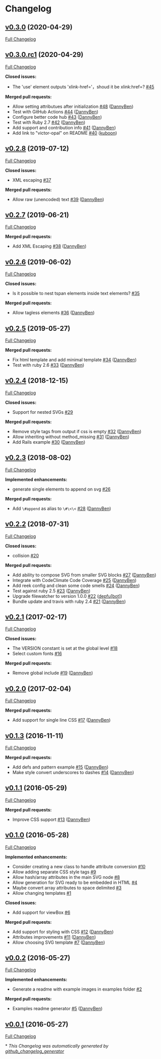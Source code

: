 # Changelog

## [v0.3.0](https://github.com/dannyben/victor/tree/v0.3.0) (2020-04-29)

[Full Changelog](https://github.com/dannyben/victor/compare/v0.3.0.rc1...v0.3.0)

## [v0.3.0.rc1](https://github.com/dannyben/victor/tree/v0.3.0.rc1) (2020-04-29)

[Full Changelog](https://github.com/dannyben/victor/compare/v0.2.8...v0.3.0.rc1)

**Closed issues:**

- The 'use' element outputs 'xlink-href='，shoud it be xlink:href=? [\#45](https://github.com/DannyBen/victor/issues/45)

**Merged pull requests:**

- Allow setting attributues after initialization [\#48](https://github.com/DannyBen/victor/pull/48) ([DannyBen](https://github.com/DannyBen))
- Test with GitHub Actions [\#44](https://github.com/DannyBen/victor/pull/44) ([DannyBen](https://github.com/DannyBen))
- Configure better code hub [\#43](https://github.com/DannyBen/victor/pull/43) ([DannyBen](https://github.com/DannyBen))
- Test with Ruby 2.7 [\#42](https://github.com/DannyBen/victor/pull/42) ([DannyBen](https://github.com/DannyBen))
- Add support and contribution info [\#41](https://github.com/DannyBen/victor/pull/41) ([DannyBen](https://github.com/DannyBen))
- Add link to "victor-opal" on README [\#40](https://github.com/DannyBen/victor/pull/40) ([kuboon](https://github.com/kuboon))

## [v0.2.8](https://github.com/dannyben/victor/tree/v0.2.8) (2019-07-12)

[Full Changelog](https://github.com/dannyben/victor/compare/v0.2.7...v0.2.8)

**Closed issues:**

- XML escaping [\#37](https://github.com/DannyBen/victor/issues/37)

**Merged pull requests:**

- Allow raw \(unencoded\) text [\#39](https://github.com/DannyBen/victor/pull/39) ([DannyBen](https://github.com/DannyBen))

## [v0.2.7](https://github.com/dannyben/victor/tree/v0.2.7) (2019-06-21)

[Full Changelog](https://github.com/dannyben/victor/compare/v0.2.6...v0.2.7)

**Merged pull requests:**

- Add XML Escaping [\#38](https://github.com/DannyBen/victor/pull/38) ([DannyBen](https://github.com/DannyBen))

## [v0.2.6](https://github.com/dannyben/victor/tree/v0.2.6) (2019-06-02)

[Full Changelog](https://github.com/dannyben/victor/compare/v0.2.5...v0.2.6)

**Closed issues:**

- Is it possible to nest tspan elements inside text elements? [\#35](https://github.com/DannyBen/victor/issues/35)

**Merged pull requests:**

- Allow tagless elements [\#36](https://github.com/DannyBen/victor/pull/36) ([DannyBen](https://github.com/DannyBen))

## [v0.2.5](https://github.com/dannyben/victor/tree/v0.2.5) (2019-05-27)

[Full Changelog](https://github.com/dannyben/victor/compare/v0.2.4...v0.2.5)

**Merged pull requests:**

- Fix html template and add minimal template [\#34](https://github.com/DannyBen/victor/pull/34) ([DannyBen](https://github.com/DannyBen))
- Test with ruby 2.6 [\#33](https://github.com/DannyBen/victor/pull/33) ([DannyBen](https://github.com/DannyBen))

## [v0.2.4](https://github.com/dannyben/victor/tree/v0.2.4) (2018-12-15)

[Full Changelog](https://github.com/dannyben/victor/compare/v0.2.3...v0.2.4)

**Closed issues:**

- Support for nested SVGs [\#29](https://github.com/DannyBen/victor/issues/29)

**Merged pull requests:**

- Remove style tags from output if css is empty [\#32](https://github.com/DannyBen/victor/pull/32) ([DannyBen](https://github.com/DannyBen))
- Allow inheriting without method\_missing [\#31](https://github.com/DannyBen/victor/pull/31) ([DannyBen](https://github.com/DannyBen))
- Add Rails example [\#30](https://github.com/DannyBen/victor/pull/30) ([DannyBen](https://github.com/DannyBen))

## [v0.2.3](https://github.com/dannyben/victor/tree/v0.2.3) (2018-08-02)

[Full Changelog](https://github.com/dannyben/victor/compare/v0.2.2...v0.2.3)

**Implemented enhancements:**

- generate single elements to append on svg [\#26](https://github.com/DannyBen/victor/issues/26)

**Merged pull requests:**

- Add `\#append` as alias to `\#\<\<` [\#28](https://github.com/DannyBen/victor/pull/28) ([DannyBen](https://github.com/DannyBen))

## [v0.2.2](https://github.com/dannyben/victor/tree/v0.2.2) (2018-07-31)

[Full Changelog](https://github.com/dannyben/victor/compare/v0.2.1...v0.2.2)

**Closed issues:**

- collision [\#20](https://github.com/DannyBen/victor/issues/20)

**Merged pull requests:**

- Add ability to compose SVG from smaller SVG blocks [\#27](https://github.com/DannyBen/victor/pull/27) ([DannyBen](https://github.com/DannyBen))
- Integrate with CodeClimate Code Coverage [\#25](https://github.com/DannyBen/victor/pull/25) ([DannyBen](https://github.com/DannyBen))
- Add reek config and clean some code smells [\#24](https://github.com/DannyBen/victor/pull/24) ([DannyBen](https://github.com/DannyBen))
- Test against ruby 2.5 [\#23](https://github.com/DannyBen/victor/pull/23) ([DannyBen](https://github.com/DannyBen))
- Upgrade filewatcher to version 1.0.0 [\#22](https://github.com/DannyBen/victor/pull/22) ([depfu[bot]](https://github.com/apps/depfu))
- Bundle update and travis with ruby 2.4 [\#21](https://github.com/DannyBen/victor/pull/21) ([DannyBen](https://github.com/DannyBen))

## [v0.2.1](https://github.com/dannyben/victor/tree/v0.2.1) (2017-02-17)

[Full Changelog](https://github.com/dannyben/victor/compare/v0.2.0...v0.2.1)

**Closed issues:**

- The VERSION constant is set at the global level [\#18](https://github.com/DannyBen/victor/issues/18)
- Select custom fonts [\#16](https://github.com/DannyBen/victor/issues/16)

**Merged pull requests:**

- Remove global include [\#19](https://github.com/DannyBen/victor/pull/19) ([DannyBen](https://github.com/DannyBen))

## [v0.2.0](https://github.com/dannyben/victor/tree/v0.2.0) (2017-02-04)

[Full Changelog](https://github.com/dannyben/victor/compare/v0.1.3...v0.2.0)

**Merged pull requests:**

- Add support for single line CSS [\#17](https://github.com/DannyBen/victor/pull/17) ([DannyBen](https://github.com/DannyBen))

## [v0.1.3](https://github.com/dannyben/victor/tree/v0.1.3) (2016-11-11)

[Full Changelog](https://github.com/dannyben/victor/compare/v0.1.1...v0.1.3)

**Merged pull requests:**

- Add defs and pattern example [\#15](https://github.com/DannyBen/victor/pull/15) ([DannyBen](https://github.com/DannyBen))
- Make style convert underscores to dashes [\#14](https://github.com/DannyBen/victor/pull/14) ([DannyBen](https://github.com/DannyBen))

## [v0.1.1](https://github.com/dannyben/victor/tree/v0.1.1) (2016-05-29)

[Full Changelog](https://github.com/dannyben/victor/compare/v0.1.0...v0.1.1)

**Merged pull requests:**

- Improve CSS support [\#13](https://github.com/DannyBen/victor/pull/13) ([DannyBen](https://github.com/DannyBen))

## [v0.1.0](https://github.com/dannyben/victor/tree/v0.1.0) (2016-05-28)

[Full Changelog](https://github.com/dannyben/victor/compare/v0.0.2...v0.1.0)

**Implemented enhancements:**

- Consider creating a new class to handle attribute conversion [\#10](https://github.com/DannyBen/victor/issues/10)
- Allow adding separate CSS style tags [\#9](https://github.com/DannyBen/victor/issues/9)
- Allow hash/array attributes in the main SVG node [\#8](https://github.com/DannyBen/victor/issues/8)
- Allow generation for SVG ready to be embedded in HTML [\#4](https://github.com/DannyBen/victor/issues/4)
- Maybe convert array attributes to space delimited [\#3](https://github.com/DannyBen/victor/issues/3)
- Allow changing templates [\#1](https://github.com/DannyBen/victor/issues/1)

**Closed issues:**

- Add support for viewBox [\#6](https://github.com/DannyBen/victor/issues/6)

**Merged pull requests:**

- Add support for styling with CSS [\#12](https://github.com/DannyBen/victor/pull/12) ([DannyBen](https://github.com/DannyBen))
- Attributes improvements [\#11](https://github.com/DannyBen/victor/pull/11) ([DannyBen](https://github.com/DannyBen))
- Allow choosing SVG template [\#7](https://github.com/DannyBen/victor/pull/7) ([DannyBen](https://github.com/DannyBen))

## [v0.0.2](https://github.com/dannyben/victor/tree/v0.0.2) (2016-05-27)

[Full Changelog](https://github.com/dannyben/victor/compare/v0.0.1...v0.0.2)

**Implemented enhancements:**

- Generate a readme with example images in examples folder [\#2](https://github.com/DannyBen/victor/issues/2)

**Merged pull requests:**

- Examples readme generator [\#5](https://github.com/DannyBen/victor/pull/5) ([DannyBen](https://github.com/DannyBen))

## [v0.0.1](https://github.com/dannyben/victor/tree/v0.0.1) (2016-05-27)

[Full Changelog](https://github.com/dannyben/victor/compare/65cc66eb1e4cd1130712a5969b3de2e8c73fb6b8...v0.0.1)



\* *This Changelog was automatically generated by [github_changelog_generator](https://github.com/github-changelog-generator/github-changelog-generator)*
